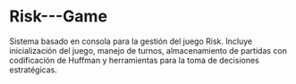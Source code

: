 # Risk---Game
Sistema basado en consola para la gestión del juego Risk. Incluye inicialización del juego, manejo de turnos, almacenamiento de partidas con codificación de Huffman y herramientas para la toma de decisiones estratégicas.
